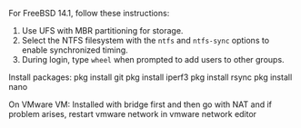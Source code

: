For FreeBSD 14.1, follow these instructions:

1. Use UFS with MBR partitioning for storage.
2. Select the NTFS filesystem with the `ntfs` and `ntfs-sync` options to enable synchronized timing.
3. During login, type `wheel` when prompted to add users to other groups.


Install packages:
pkg install git
pkg install iperf3
pkg install rsync
pkg install nano

On VMware VM: Installed with bridge first and then go with NAT
and if problem arises, restart vmware network in vmware network editor
